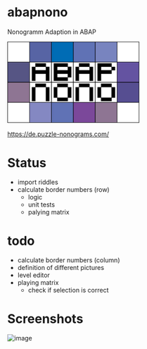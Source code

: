 # abapnono
Nonogramm Adaption in ABAP

<img src="https://github.com/Ennowulff/abapnono/blob/main/img/abapnono-logo-02.png" width=300>

https://de.puzzle-nonograms.com/


# Status

- import riddles 
- calculate border numbers (row)
  - logic
  - unit tests
  - palying matrix

# todo

- calculate border numbers (column)
- definition of different pictures
- level editor
- playing matrix
  - check if selection is correct

# Screenshots
![image](https://github.com/Ennowulff/abapnono/assets/75187288/3de91ab0-6ac1-44f7-b084-f01df033cd80)


